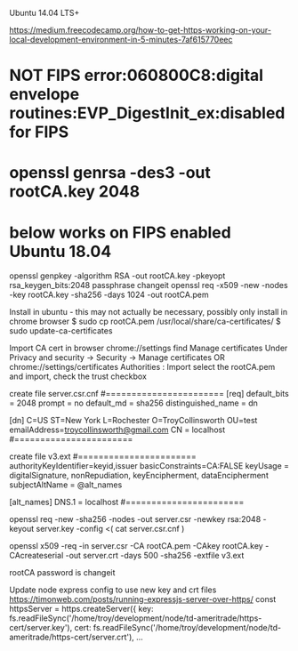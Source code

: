 Ubuntu 14.04 LTS+

https://medium.freecodecamp.org/how-to-get-https-working-on-your-local-development-environment-in-5-minutes-7af615770eec

# NOT FIPS error:060800C8:digital envelope routines:EVP_DigestInit_ex:disabled for FIPS
# openssl genrsa -des3 -out rootCA.key 2048
# below works on FIPS enabled Ubuntu 18.04
openssl genpkey -algorithm RSA -out rootCA.key -pkeyopt rsa_keygen_bits:2048
passphrase changeit
openssl req -x509 -new -nodes -key rootCA.key -sha256 -days 1024 -out rootCA.pem

Install in ubuntu - this may not actually be necessary, possibly only install in chrome browser
$ sudo cp rootCA.pem /usr/local/share/ca-certificates/
$ sudo update-ca-certificates

Import CA cert in browser
chrome://settings
find Manage certificates
Under Privacy and security -> Security -> Manage certificates
OR chrome://settings/certificates
Authorities : Import
select the rootCA.pem and import, check the trust checkbox

create file server.csr.cnf
#=======================
[req]
default_bits = 2048
prompt = no
default_md = sha256
distinguished_name = dn

[dn]
C=US
ST=New York
L=Rochester
O=TroyCollinsworth
OU=test
emailAddress=troycollinsworth@gmail.com
CN = localhost
#=======================

create file v3.ext
#=======================
authorityKeyIdentifier=keyid,issuer
basicConstraints=CA:FALSE
keyUsage = digitalSignature, nonRepudiation, keyEncipherment, dataEncipherment
subjectAltName = @alt_names

[alt_names]
DNS.1 = localhost
#=======================

openssl req -new -sha256 -nodes -out server.csr -newkey rsa:2048 -keyout server.key -config <( cat server.csr.cnf )

openssl x509 -req -in server.csr -CA rootCA.pem -CAkey rootCA.key -CAcreateserial -out server.crt -days 500 -sha256 -extfile v3.ext

rootCA password is changeit

Update node express config to use new key and crt files
https://timonweb.com/posts/running-expressjs-server-over-https/
const httpsServer = https.createServer({
  key: fs.readFileSync('/home/troy/development/node/td-ameritrade/https-cert/server.key'),
  cert: fs.readFileSync('/home/troy/development/node/td-ameritrade/https-cert/server.crt'),
  ...
